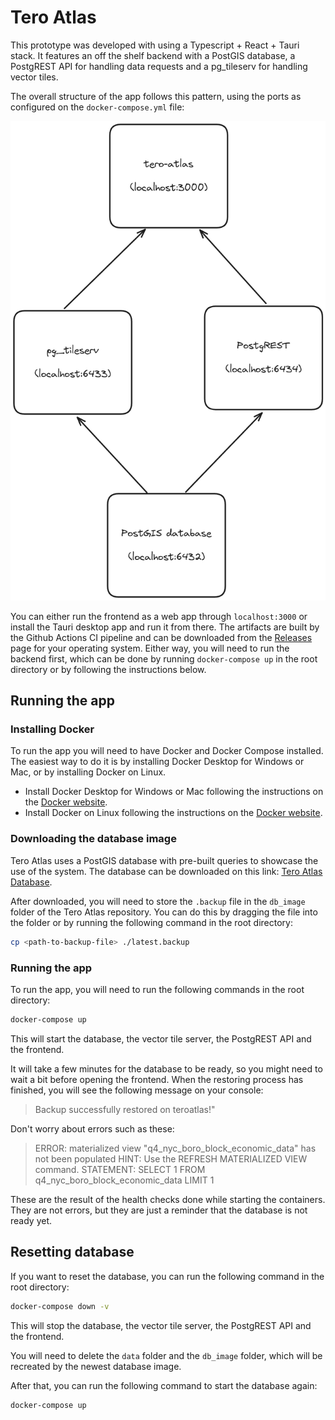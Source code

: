 # Tero Atlas

This prototype was developed with using a Typescript + React + Tauri stack. It features an off the shelf backend with a PostGIS database, a PostgREST API for handling data requests and a pg_tileserv for handling vector tiles.

The overall structure of the app follows this pattern, using the ports as configured on the `docker-compose.yml` file:

![Tero Atlas Structure](./scheme.png)

You can either run the frontend as a web app through `localhost:3000` or install the Tauri desktop app and run it from there. The artifacts are built by the Github Actions CI pipeline and can be downloaded from the [Releases](https://github.com/paschendale/tero-atlas/releases) page for your operating system. Either way, you will need to run the backend first, which can be done by running `docker-compose up` in the root directory or by following the instructions below.

## Running the app

### Installing Docker

To run the app you will need to have Docker and Docker Compose installed. The easiest way to do it is by installing Docker Desktop for Windows or Mac, or by installing Docker on Linux.

- Install Docker Desktop for Windows or Mac following the instructions on the [Docker website](https://www.docker.com/products/docker-desktop/).
- Install Docker on Linux following the instructions on the [Docker website](https://docs.docker.com/engine/install/ubuntu/).

### Downloading the database image

Tero Atlas uses a PostGIS database with pre-built queries to showcase the use of the system. The database can be downloaded on this link: [Tero Atlas Database](https://1drv.ms/u/s!AuKYaGBxmghfqppxI3a_HzR09U0gzw?e=kiy0SC).

After downloaded, you will need to store the `.backup` file in the `db_image` folder of the Tero Atlas repository. You can do this by dragging the file into the folder or by running the following command in the root directory:

```bash
cp <path-to-backup-file> ./latest.backup
```

### Running the app

To run the app, you will need to run the following commands in the root directory:

```bash
docker-compose up
```

This will start the database, the vector tile server, the PostgREST API and the frontend.

It will take a few minutes for the database to be ready, so you might need to wait a bit before opening the frontend. When the restoring process has finished, you will see the following message on your console:

> Backup successfully restored on teroatlas!"

Don't worry about errors such as these:

> ERROR:  materialized view "q4_nyc_boro_block_economic_data" has not been populated
> HINT:  Use the REFRESH MATERIALIZED VIEW command.
> STATEMENT:  SELECT 1 FROM q4_nyc_boro_block_economic_data LIMIT 1 

These are the result of the health checks done while starting the containers. They are not errors, but they are just a reminder that the database is not ready yet.

## Resetting database

If you want to reset the database, you can run the following command in the root directory:

```bash
docker-compose down -v
```

This will stop the database, the vector tile server, the PostgREST API and the frontend.

You will need to delete the `data` folder and the `db_image` folder, which will be recreated by the newest database image.	

After that, you can run the following command to start the database again:

```bash
docker-compose up
```